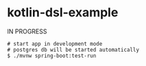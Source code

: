 # kotlin-dsl-example

IN PROGRESS

```shell
# start app in development mode
# postgres db will be started automatically
$ ./mvnw spring-boot:test-run
```
